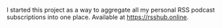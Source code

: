 I started this project as a way to aggregate all my personal RSS podcast subscriptions into one place. Available at https://rsshub.online.
